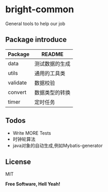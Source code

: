 # bright-common
General tools to help our job

## Package introduce

| Package | README |
| ------ | ------ |
| data | 测试数据的生成 |
| utils | 通用的工具类 |
| validate | 数据校验 |
| convert | 数据类型的转换 |
| timer | 定时任务 | 

## Todos

 - Write MORE Tests
 - 时钟轮算法
 - java对象的自动生成,例如Mybatis-generator

License
----

MIT


**Free Software, Hell Yeah!**

